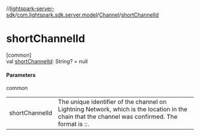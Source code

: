 //[lightspark-server-sdk](../../../index.md)/[com.lightspark.sdk.server.model](../index.md)/[Channel](index.md)/[shortChannelId](short-channel-id.md)

# shortChannelId

[common]\
val [shortChannelId](short-channel-id.md): String? = null

#### Parameters

common

| | |
|---|---|
| shortChannelId | The unique identifier of the channel on Lightning Network, which is the location in the chain that the channel was confirmed. The format is ::. |
